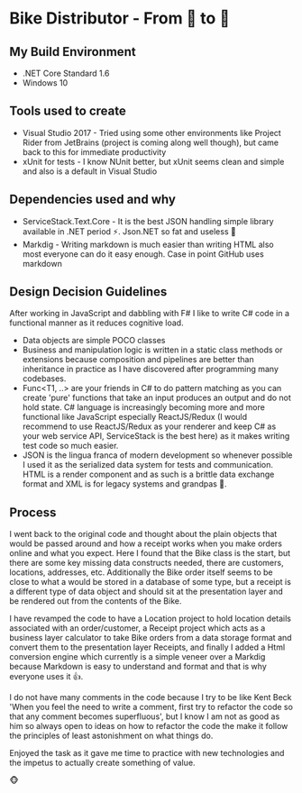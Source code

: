 # Bike Distributor - From :chestnut: to :deciduous_tree:

## My Build Environment

* .NET Core Standard 1.6
* Windows 10

## Tools used to create

* Visual Studio 2017 - Tried using some other environments like Project Rider from JetBrains (project is coming along well though), but came back to this for immediate productivity
* xUnit for tests - I know NUnit better, but xUnit seems clean and simple and also is a default in Visual Studio

## Dependencies used and why

* ServiceStack.Text.Core - It is the best JSON handling simple library available in .NET period :zap:.  Json.NET so fat and useless :whale:
* Markdig - Writing markdown is much easier than writing HTML also most everyone can do it easy enough.  Case in point GitHub uses markdown

## Design Decision Guidelines

After working in JavaScript and dabbling with F# I like to write C# code in a functional manner as it reduces cognitive load.

* Data objects are simple POCO classes
* Business and manipulation logic is written in a static class methods or extensions because composition and pipelines are better than inheritance in practice as I have discovered after programming many codebases.
* Func<T1, ..> are your friends in C# to do pattern matching as you can create 'pure' functions that take an input produces an output and do not hold state.  C# language is increasingly becoming more and more functional like JavaScript especially ReactJS/Redux (I would recommend to use ReactJS/Redux as your renderer and keep C# as your web service API, ServiceStack is the best here) as it makes writing test code so much easier.
* JSON is the lingua franca of modern development so whenever possible I used it as the serialized data system for tests and communication.  HTML is a render component and as such is a brittle data exchange format and XML is for legacy systems and grandpas :older_man:.

## Process

I went back to the original code and thought about the plain objects that would be passed around and how a receipt works when you make orders online and what you expect.  Here I found that the Bike class is the start, but there are some key missing data constructs needed, there are customers, locations, addresses, etc.  Additionally the Bike order itself seems to be close to what a would be stored in a database of some type, but a receipt is a different type of data object and should sit at the presentation layer and be rendered out from the contents of the Bike.

I have revamped the code to have a Location project to hold location details associated with an order/customer, a Receipt project which acts as a business layer calculator to take Bike orders from a data storage format and convert them to the presentation layer Receipts, and finally I added a Html conversion engine which currently is a simple veneer over a Markdig because Markdown is easy to understand and format and that is why everyone uses it :thumbsup:.

I do not have many comments in the code because I try to be like Kent Beck 'When you feel the need to write a comment, first try to refactor the code so that any comment becomes superfluous', but I know I am not as good as him so always open to ideas on how to refactor the code the make it follow the principles of least astonishment on what things do.

Enjoyed the task as it gave me time to practice with new technologies and the impetus to actually create something of value.

:monkey_face:
